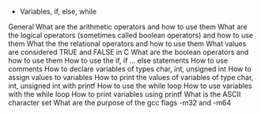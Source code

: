  - Variables, if, else, while

 General
 What are the arithmetic operators and how to use them
 What are the logical operators (sometimes called boolean operators) and how to use them
 What the the relational operators and how to use them
 What values are considered TRUE and FALSE in C
 What are the boolean operators and how to use them
 How to use the if, if ... else statements
 How to use comments
 How to declare variables of types char, int, unsigned int
 How to assign values to variables
 How to print the values of variables of type char, int, unsigned int with printf
 How to use the while loop
 How to use variables with the while loop
 How to print variables using printf
 What is the ASCII character set
 What are the purpose of the gcc flags -m32 and -m64
